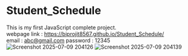 # Student_Schedule
This is my first JavaScript complete project.   
webpage link : https://biprojit8567.github.io/Student_Schedule/         
email : abc@gmail.com
password : 12345
![Screenshot 2025-07-09 204126](https://github.com/user-attachments/assets/ccc9ae66-da0f-4159-8c4f-2590eb66822d)
![Screenshot 2025-07-09 204139](https://github.com/user-attachments/assets/e4c5fb29-0c15-4497-983e-d9d006b2f60f)
